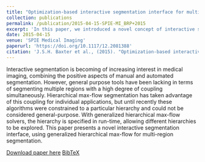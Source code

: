 ```yaml
---
title: "Optimization-based interactive segmentation interface for multi-region problems"
collection: publications
permalink: /publication/2015-04-15-SPIE-MI_BRP+2015
excerpt: 'In this paper, we introduced a novel concept of interactive segmentation supported by Hierarchical max-flow algorithm.'
date: 2015-04-15
venue: 'SPIE Medical Imaging'
paperurl: 'https://doi.org/10.1117/12.2081388'
citation: 'J.S.H. Baxter et al., (2015). "Optimization-based interactive segmentation interface for multi-region problems"; in <i>SPIE Medical Imaging: Image Processing</i>, 94133T, pp. 1014-1021.'
---
```


Interactive segmentation is becoming of increasing interest in medical imaging, combining the positive aspects of manual and automated segmentation. However, general purpose tools have been lacking in terms of segmenting multiple regions with a high degree of coupling simultaneously. Hierarchical max-flow segmentation has taken advantage of this coupling for individual applications, but until recently these algorithms were constrained to a particular hierarchy and could not be considered general-purpose. With generalized hierarchical max-flow solvers, the hierarchy is specified in run-time, allowing different hierarchies to be explored. This paper presents a novel interactive segmentation interface, using generalized hierarchical max-flow for multi-region segmentation.

[Download paper here](https://doi.org/10.1117/12.2081388) [BibTeX](./../files/bibtex/BRP+2015.bib)